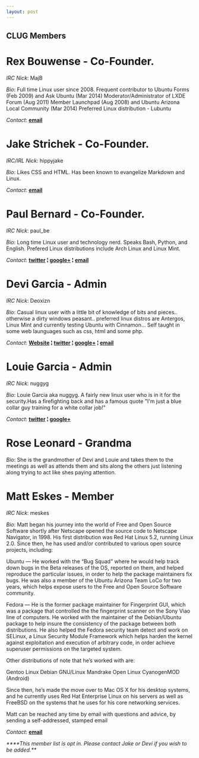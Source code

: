 ```yaml
---
layout: post
---
```


## **CLUG Members**

# **Rex Bouwense** - Co-Founder.

*IRC Nick*:  MajB

*Bio*: Full time Linux user since 2008\. Frequent contributor to Ubuntu Forms (Feb 2009) and Ask Ubuntu (Mar 2014) Moderator/Administrator of LXDE Forum (Aug 2011) Member Launchpad (Aug 2008) and Ubuntu Arizona Local Community (Mar 2014) Preferred Linux distribution - Lubuntu

*Contact*:   **[email](mailto:majb@azloco.com)**

# **Jake Strichek** - Co-Founder.

*IRC/IRL Nick*: hippyjake

*Bio*: Likes CSS and HTML. Has been known to evangelize Markdown and Linux.

*Contact*:  **[email](mailto:hippyjake@gmail.com)**

# **Paul Bernard** - Co-Founder.

*IRC Nick*:  paul_be

*Bio*: Long time Linux user and technology nerd. Speaks Bash, Python, and English. Prefered Linux distributions include Arch Linux and Linux Mint.

*Contact*: **[twitter](https://twitter.com/paul_ber) &brvbar; [google+](https://plus.google.com/+PaulBernard87) &brvbar; [email](mailto:paulbsocal@gmail.com)**

# **Devi Garcia** - Admin

*IRC Nick*:  Deoxizn

*Bio*: Casual linux user with a little bit of knowledge of bits and pieces.. otherwise a dirty windows peasant.. preferred linux distros are Antergos, Linux Mint and currently testing Ubuntu with Cinnamon... Self taught in some web launguages such as css, html and some php.

*Contact*:  **[Website](http://z0mbiexx.github.io) &brvbar;  [twitter](https://twitter.com/z0mbiexx) &brvbar; [google+](https://plus.google.com/u/0/114554287269046116654 ) &brvbar; [email](mailto:asphyxiated.god@gmail.com)**

# **Louie Garcia** - Admin

*IRC Nick*:  nuggyg

*Bio*: Louie Garcia aka nuggyg. A fairly new linux user who is in it for the security.Has a firefighting back and has a famous quote "I'm just a blue collar guy training for a white collar job!"

*Contact*:  **[twitter](https://twitter.com/nuggy_g) &brvbar; [google+](https://plus.google.com/u/0/107489447128690285761)**

# **Rose Leonard** - Grandma

*Bio*: She is the grandmother of Devi and Louie and takes them to the meetings as well as attends them and sits along the others just listening along trying to act like shes paying attention.

# **Matt Eskes** - Member

*IRC Nick*:  meskes

*Bio*: Matt began his journey into the world of Free and Open Source Software shortly after Netscape opened the source code to Netscape Navigator, in 1998. His first distribution was Red Hat Linux 5.2, running Linux 2.0. Since then, he has used and/or contributed to various open source projects, including:
  
Ubuntu — He worked with the “Bug Squad” where he would help track down bugs in the Beta releases of the OS, reported on them, and helped reproduce the particular issues, in order to help the package maintainers fix bugs. He was also a member of the Ubuntu Arizona Team LoCo for two years, which helps expose users to the Free and Open Source Software community.
  
Fedora — He is the former package maintainer for Fingerprint GUI, which was a package that controlled the the fingerprint scanner on the Sony Viao line of computers. He worked with the maintainer of the Debian/Ubuntu package to help insure the consistency of the package between both distributions. He also helped the Fedora security team detect and work on SELinux, a Linux Security Module Framework which helps harden the kernel against exploitation and execution of arbitrary code, in order achieve superuser permissions on the targeted system.
  
Other distributions of note that he’s worked with are:
  
Gentoo Linux
Debian GNU/Linux
Mandrake Open Linux
CyanogenMOD (Android)

Since then, he’s made the move over to Mac OS X for his desktop systems, and he currently uses Red Hat Enterprise Linux on his servers as well as FreeBSD on the systems that he uses for his core networking services. 
  
Matt can be reached any time by email with questions and advice, by sending a self-addressed, stamped email

*Contact*: **[email](mailto:matthew.t.eskes@gmail.com)**
 
_****This member list is opt in. Please contact Jake or Devi if you wish to be added.**_
